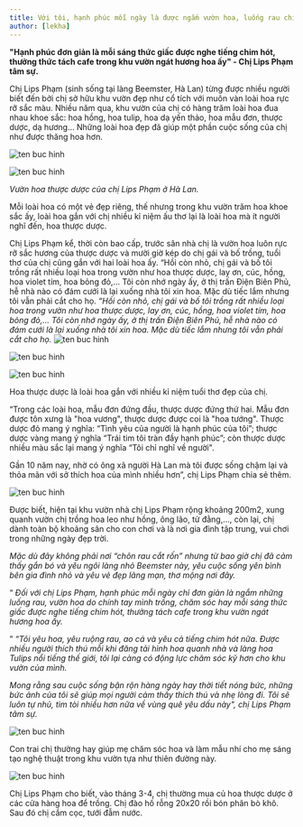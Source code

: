 ```yaml
---
title: Với tôi, hạnh phúc mỗi ngày là được ngắm vườn hoa, luống rau chính tay mình trồng
author: [lekha]
---
```

**"Hạnh phúc đơn giản là mỗi sáng thức giấc được nghe tiếng chim hót, thưởng thức tách cafe trong khu vườn ngát hương hoa ấy" - Chị Lips Phạm tâm sự.**

Chị Lips Phạm (sinh sống tại làng Beemster, Hà Lan) từng được nhiều người biết đến bởi chị sở hữu khu vườn đẹp như cổ tích với muôn vàn loài hoa rực rỡ sắc màu. Nhiều năm qua, khu vườn của chị có hàng trăm loài hoa đua nhau khoe sắc: hoa hồng, hoa tulip, hoa dạ yến thảo, hoa mẫu đơn, thược dược, dạ hương… Những loài hoa đẹp đã giúp một phần cuộc sống của chị như được thăng hoa hơn.

![ten buc hinh](https://eva-img.24hstatic.com/upload/3-2017/images/2017-08-24/vuon-hoa-tuong-thuoc-duoc-dep-nhu-thien-duong-cua-me-viet-o-ha-lan-20953597_2050414795244680_1862971310638979045_n-1503526861-width600height400.jpg "ten buc hinh")


![ten buc hinh](https://eva-img.24hstatic.com/upload/3-2017/images/2017-08-24/vuon-hoa-tuong-thuoc-duoc-dep-nhu-thien-duong-cua-me-viet-o-ha-lan-me-lips-253-1503526861-width600height400.jpg "ten buc hinh")

*Vườn hoa thược dược của chị Lips Phạm ở Hà Lan.*

Mỗi loài hoa có một vẻ đẹp riêng, thế nhưng trong khu vườn trăm hoa khoe sắc ấy, loài hoa gắn với chị nhiều kỉ niệm ấu thơ lại là loài hoa mà ít người nghĩ đến, hoa thược dược.

Chị Lips Phạm kể, thời còn bao cấp, trước sân nhà chị là vườn hoa luôn rực rỡ sắc hương của thược dược và mười giờ kép do chị gái và bố trồng, tuổi thơ của chị cũng gắn với hai loài hoa ấy.
“Hồi còn nhỏ, chị gái và bố tôi trồng rất nhiều loại hoa trong vườn như hoa thược dược, lay ơn, cúc, hồng, hoa violet tím, hoa bỏng đỏ,… Tôi còn nhớ ngày ấy, ở thị trấn Điện Biên Phủ, hễ nhà nào có đám cưới là lại xuống nhà tôi xin hoa. Mặc dù tiếc lắm nhưng tôi vẫn phải cắt cho họ. 
*“Hồi còn nhỏ, chị gái và bố tôi trồng rất nhiều loại hoa trong vườn như hoa thược dược, lay ơn, cúc, hồng, hoa violet tím, hoa bỏng đỏ,… Tôi còn nhớ ngày ấy, ở thị trấn Điện Biên Phủ, hễ nhà nào có đám cưới là lại xuống nhà tôi xin hoa. Mặc dù tiếc lắm nhưng tôi vẫn phải cắt cho họ.*
![ten buc hinh](http://ins.dkn.tv/wp-content/uploads/2017/08/an-cu.jpg "ten buc hinh")


![ten buc hinh](https://eva-img.24hstatic.com/upload/3-2017/images/2017-08-24/vuon-hoa-tuong-thuoc-duoc-dep-nhu-thien-duong-cua-me-viet-o-ha-lan-20953459_2050541128565380_2559698711874832937_n-1503526861-width600height450.jpg "ten buc hinh")


![ten buc hinh](https://eva-img.24hstatic.com/upload/3-2017/images/2017-08-24/vuon-hoa-tuong-thuoc-duoc-dep-nhu-thien-duong-cua-me-viet-o-ha-lan-21101069_2050894511863375_960138620_n-1503558556-width960height720.jpg "ten buc hinh")

Hoa thược dược là loài hoa gắn với nhiều kỉ niệm tuổi thơ đẹp của chị.

“Trong các loài hoa, mẫu đơn đứng đầu, thược dược đứng thứ hai. Mẫu đơn được tôn xưng là "hoa vương", thược dược được coi là "hoa tướng". Thược dược đỏ mang ý nghĩa: “Tình yêu của người là hạnh phúc của tôi”; thược dược vàng mang ý nghĩa “Trái tim tôi tràn đầy hạnh phúc”; còn thược dược nhiều màu sắc lại mang ý nghĩa “Tôi chỉ nghĩ về người".

Gần 10 năm nay, nhờ có ông xã người Hà Lan mà tôi được sống chậm lại và thỏa mãn với sở thích hoa của mình nhiều hơn”, chị Lips Phạm chia sẻ thêm.

![ten buc hinh](https://eva-img.24hstatic.com/upload/3-2017/images/2017-08-24/vuon-hoa-tuong-thuoc-duoc-dep-nhu-thien-duong-cua-me-viet-o-ha-lan-me-lips-106-1503526861-width600height400.jpg "ten buc hinh")

Được biết, hiện tại khu vườn nhà chị Lips Phạm rộng khoảng 200m2, xung quanh vườn chị trồng hoa leo như hồng, ông lão, tử đằng,…, còn lại, chị dành toàn bộ khoảng sân cho con chơi và là nơi gia đình tập trung, vui chơi trong những ngày đẹp trời.

*Mặc dù đây không phải nơi “chôn rau cắt rốn” nhưng từ bao giờ chị đã cảm thấy gắn bó và yêu ngôi làng nhỏ Beemster này, yêu cuộc sống yên bình bên gia đình nhỏ và yêu vẻ đẹp lãng mạn, thơ mộng nơi đây.* 

“
*Đối với chị Lips Phạm, hạnh phúc mỗi ngày chỉ đơn giản là ngắm những luống rau, vườn hoa do chính tay mình trồng, chăm sóc hay mỗi sáng thức giấc được nghe tiếng chim hót, thưởng tách cafe trong khu vườn ngát hương hoa ấy.*

”
*“Tôi yêu hoa, yêu ruộng rau, ao cá và yêu cả tiếng chim hót nữa. Được nhiều người thích thú mỗi khi đăng tải hình hoa quanh nhà và làng hoa Tulips nổi tiếng thế giới, tôi lại càng có động lực chăm sóc kỹ hơn cho khu vườn của mình.*

*Mong rằng sau cuộc sống bận rộn hàng ngày hay thời tiết nóng bức, những bức ảnh của tôi sẽ giúp mọi người cảm thấy thích thú và nhẹ lòng đi. Tôi sẽ luôn tự nhủ, tìm tòi nhiều hơn nữa về vùng quê yêu dấu này", chị Lips Phạm tâm sự.*


![ten buc hinh](https://eva-img.24hstatic.com/upload/3-2017/images/2017-08-24/vuon-hoa-tuong-thuoc-duoc-dep-nhu-thien-duong-cua-me-viet-o-ha-lan-20994307_2050898168529676_8016270205220869395_n-1503559634-width960height714.jpg "ten buc hinh")

Con trai chị thường hay giúp mẹ chăm sóc hoa và làm mẫu nhí cho mẹ sáng tạo nghệ thuật trong khu vườn tựa như thiên đường này.

![ten buc hinh](https://eva-img.24hstatic.com/upload/3-2017/images/2017-08-24/vuon-hoa-tuong-thuoc-duoc-dep-nhu-thien-duong-cua-me-viet-o-ha-lan-21121833_2050894508530042_680005563_n-1503558556-width720height480.jpg "ten buc hinh")

Chị Lips Phạm cho biết, vào tháng 3-4, chị thường mua củ hoa thược dược ở các cửa hàng hoa để trồng. Chị đào hố rỗng 20x20 rồi bón phân bò khô. Sau đó chị cắm cọc, tưới đẫm nước.